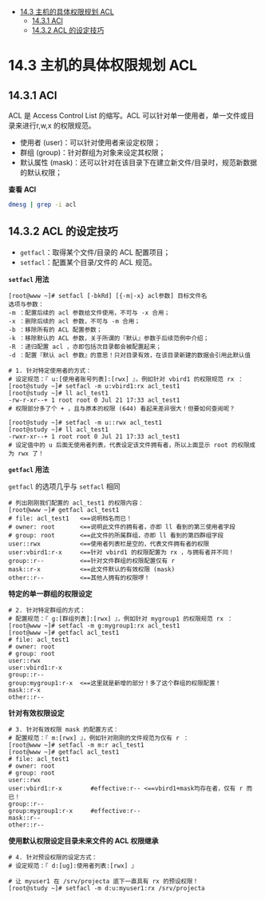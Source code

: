 <!-- TOC -->

- [14.3 主机的具体权限规划 ACL](#143-主机的具体权限规划-acl)
    - [14.3.1 ACl](#1431-acl)
    - [14.3.2 ACL 的设定技巧](#1432-acl-的设定技巧)

<!-- /TOC -->

# 14.3 主机的具体权限规划 ACL

## 14.3.1 ACl

ACL 是 Access Control List 的缩写。ACL 可以针对单一使用者，单一文件或目录来进行r,w,x 的权限规范。

* 使用者 (user)：可以针对使用者来设定权限；
* 群组 (group)：针对群组为对象来设定其权限；
* 默认属性 (mask)：还可以针对在该目录下在建立新文件/目录时，规范新数据的默认权限；

**查看 ACl**

```bash
dmesg | grep -i acl
```

## 14.3.2 ACL 的设定技巧

* `getfacl`：取得某个文件/目录的 ACL 配置项目；
* `setfacl`：配置某个目录/文件的 ACL 规范。

**`setfacl` 用法**

```
[root@www ~]# setfacl [-bkRd] [{-m|-x} acl参数] 目标文件名
选项与参数：
-m ：配置后续的 acl 参数给文件使用，不可与 -x 合用；
-x ：删除后续的 acl 参数，不可与 -m 合用；
-b ：移除所有的 ACL 配置参数；
-k ：移除默认的 ACL 参数，关于所谓的『默认』参数于后续范例中介绍；
-R ：递归配置 acl ，亦即包括次目录都会被配置起来；
-d ：配置『默认 acl 参数』的意思！只对目录有效，在该目录新建的数据会引用此默认值
```

```
# 1. 针对特定使用者的方式：
# 设定规范：『 u:[使用者账号列表]:[rwx] 』，例如针对 vbird1 的权限规范 rx ：
[root@study ~]# setfacl -m u:vbird1:rx acl_test1
[root@study ~]# ll acl_test1
-rw-r-xr--+ 1 root root 0 Jul 21 17:33 acl_test1
# 权限部分多了个 + ，且与原本的权限 (644) 看起来差异很大！但要如何查阅呢？

[root@study ~]# setfacl -m u::rwx acl_test1
[root@study ~]# ll acl_test1
-rwxr-xr--+ 1 root root 0 Jul 21 17:33 acl_test1
# 设定值中的 u 后面无使用者列表，代表设定该文件拥有者，所以上面显示 root 的权限成为 rwx 了！
```

**`getfacl` 用法**

`getfacl` 的选项几乎与 `setfacl` 相同

```
# 列出刚刚我们配置的 acl_test1 的权限内容：
[root@www ~]# getfacl acl_test1
# file: acl_test1   <==说明档名而已！
# owner: root       <==说明此文件的拥有者，亦即 ll 看到的第三使用者字段
# group: root       <==此文件的所属群组，亦即 ll 看到的第四群组字段
user::rwx           <==使用者列表栏是空的，代表文件拥有者的权限
user:vbird1:r-x     <==针对 vbird1 的权限配置为 rx ，与拥有者并不同！
group::r--          <==针对文件群组的权限配置仅有 r 
mask::r-x           <==此文件默认的有效权限 (mask)
other::r--          <==其他人拥有的权限啰！
```

**特定的单一群组的权限设定**

```
# 2. 针对特定群组的方式：
# 配置规范：『 g:[群组列表]:[rwx] 』，例如针对 mygroup1 的权限规范 rx ：
[root@www ~]# setfacl -m g:mygroup1:rx acl_test1
[root@www ~]# getfacl acl_test1
# file: acl_test1
# owner: root
# group: root
user::rwx
user:vbird1:r-x
group::r--
group:mygroup1:r-x  <==这里就是新增的部分！多了这个群组的权限配置！
mask::r-x
other::r--
```

**针对有效权限设定**

```
# 3. 针对有效权限 mask 的配置方式：
# 配置规范：『 m:[rwx] 』，例如针对刚刚的文件规范为仅有 r ：
[root@www ~]# setfacl -m m:r acl_test1
[root@www ~]# getfacl acl_test1
# file: acl_test1
# owner: root
# group: root
user::rwx
user:vbird1:r-x        #effective:r-- <==vbird1+mask均存在者，仅有 r 而已！
group::r--
group:mygroup1:r-x     #effective:r--
mask::r--
other::r--
```

**使用默认权限设定目录未来文件的 ACL 权限继承**

```
# 4. 针对预设权限的设定方式：
# 设定规范：『 d:[ug]:使用者列表:[rwx] 』

# 让 myuser1 在 /srv/projecta 底下一直具有 rx 的预设权限！
[root@study ~]# setfacl -m d:u:myuser1:rx /srv/projecta
```
